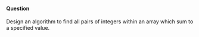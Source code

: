 #### Question

Design an algorithm to find all pairs of integers within an array which sum to a specified value.
